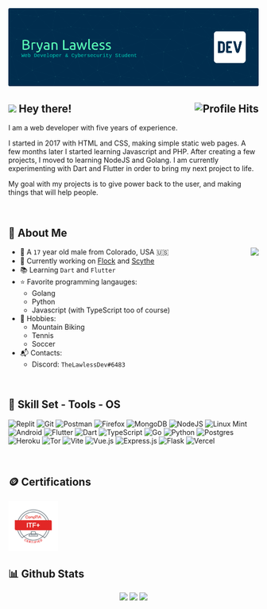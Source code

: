 <img src="./profile-banner.png" />

<h2><img src="https://emojis.slackmojis.com/emojis/images/1643514559/5584/deployparrot.gif?1643514559" /> Hey there! <img align="right" alt="Profile Hits" src="https://komarev.com/ghpvc/?username=TheLawlessDev&style=flat-square"></h2>

I am a web developer with five years of experience.

I started in 2017 with HTML and CSS, making simple static web pages. A few months later I started learning Javascript and PHP. After creating a few projects, I moved to learning NodeJS and Golang. I am currently experimenting with Dart and Flutter in order to bring my next project to life.

My goal with my projects is to give power back to the user, and making things that will help people.

<br>

<h2>📜 About Me</h2>

<img align="right" src="https://spotify-github-profile.vercel.app/api/view?uid=316pt6l3w7zem7dk46bigtl3dhzy&cover_image=true&theme=default&show_offline=true&background_color=121212&interchange=true&bar_color=53b14f&bar_color_cover=true" />

- 🌲 A `17` year old male from Colorado, USA 🇺🇸
- 🚀 Currently working on [Flock]() and [Scythe]()
- 📚 Learning `Dart` and `Flutter`
- ⭐ Favorite programming langauges:
    - Golang
    - Python
    - Javascript (with TypeScript too of course)
- 🏓 Hobbies:
    - Mountain Biking
    - Tennis
    - Soccer
- 📬 Contacts:
    - Discord: `TheLawlessDev#6483`

<br>
 
 <h2>🧰 Skill Set - Tools - OS</h2>
 
![Replit](https://img.shields.io/badge/Replit-DD1200?style=for-the-badge&logo=Replit&logoColor=white) ![Git](https://img.shields.io/badge/git-%23F05033.svg?style=for-the-badge&logo=git&logoColor=white) ![Postman](https://img.shields.io/badge/Postman-FF6C37?style=for-the-badge&logo=Postman&logoColor=white) ![Firefox](https://img.shields.io/badge/Firefox-FF7139?style=for-the-badge&logo=Firefox-Browser&logoColor=white) ![MongoDB](https://img.shields.io/badge/MongoDB-%234ea94b.svg?style=for-the-badge&logo=mongodb&logoColor=white) ![NodeJS](https://img.shields.io/badge/node.js-6DA55F?style=for-the-badge&logo=node.js&logoColor=white) ![Linux Mint](https://img.shields.io/badge/Linux%20Mint-87CF3E?style=for-the-badge&logo=Linux%20Mint&logoColor=white) ![Android](https://img.shields.io/badge/Android-3DDC84?style=for-the-badge&logo=android&logoColor=white) ![Flutter](https://img.shields.io/badge/Flutter-%2302569B.svg?style=for-the-badge&logo=Flutter&logoColor=white)  ![Dart](https://img.shields.io/badge/dart-%230175C2.svg?style=for-the-badge&logo=dart&logoColor=white) ![TypeScript](https://img.shields.io/badge/typescript-%23007ACC.svg?style=for-the-badge&logo=typescript&logoColor=white) ![Go](https://img.shields.io/badge/go-%2300ADD8.svg?style=for-the-badge&logo=go&logoColor=white) ![Python](https://img.shields.io/badge/python-3670A0?style=for-the-badge&logo=python&logoColor=ffdd54) ![Postgres](https://img.shields.io/badge/postgres-%23316192.svg?style=for-the-badge&logo=postgresql&logoColor=white) ![Heroku](https://img.shields.io/badge/heroku-%23430098.svg?style=for-the-badge&logo=heroku&logoColor=white) ![Tor](https://img.shields.io/badge/Tor-7D4698?style=for-the-badge&logo=Tor-Browser&logoColor=white) ![Vite](https://img.shields.io/badge/vite-%23646CFF.svg?style=for-the-badge&logo=vite&logoColor=white) ![Vue.js](https://img.shields.io/badge/vuejs-%2335495e.svg?style=for-the-badge&logo=vuedotjs&logoColor=%234FC08D) ![Express.js](https://img.shields.io/badge/express.js-%23404d59.svg?style=for-the-badge&logo=express&logoColor=%2361DAFB) ![Flask](https://img.shields.io/badge/flask-%23000.svg?style=for-the-badge&logo=flask&logoColor=white) ![Vercel](https://img.shields.io/badge/vercel-%23000000.svg?style=for-the-badge&logo=vercel&logoColor=white)

<br>

<h2>🪙 Certifications</h2>
<img src="./itf-cert.png" width="100" height="100">

<br>

<h2>📊 Github Stats</h2>
<p align="center">
  <img src="https://github-readme-stats.vercel.app/api?username=TheLawlessDev&theme=github_dark&hide_border=true&include_all_commits=false&count_private=true" width="32%">
  <img src="https://github-readme-streak-stats.herokuapp.com/?user=TheLawlessDev&theme=github_dark&hide_border=true" width="35%">
  <img src="https://github-readme-stats.vercel.app/api/top-langs/?username=TheLawlessDev&theme=github_dark&hide_border=true&include_all_commits=true&count_private=true&layout=compact" width="25%">
</p>
